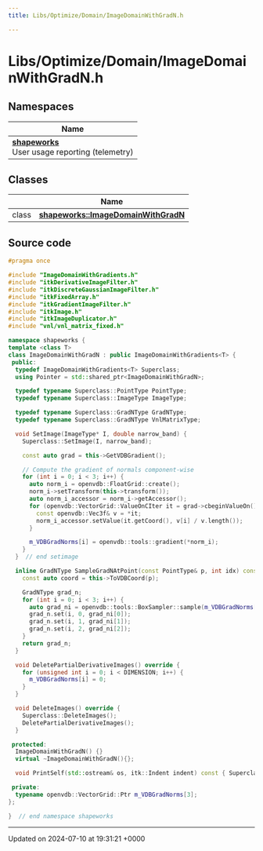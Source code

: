 ```yaml
---
title: Libs/Optimize/Domain/ImageDomainWithGradN.h

---
```


# Libs/Optimize/Domain/ImageDomainWithGradN.h



## Namespaces

| Name           |
| -------------- |
| **[shapeworks](../Namespaces/namespaceshapeworks.md)** <br>User usage reporting (telemetry)  |

## Classes

|                | Name           |
| -------------- | -------------- |
| class | **[shapeworks::ImageDomainWithGradN](../Classes/classshapeworks_1_1ImageDomainWithGradN.md)**  |




## Source code

```cpp
#pragma once

#include "ImageDomainWithGradients.h"
#include "itkDerivativeImageFilter.h"
#include "itkDiscreteGaussianImageFilter.h"
#include "itkFixedArray.h"
#include "itkGradientImageFilter.h"
#include "itkImage.h"
#include "itkImageDuplicator.h"
#include "vnl/vnl_matrix_fixed.h"

namespace shapeworks {
template <class T>
class ImageDomainWithGradN : public ImageDomainWithGradients<T> {
 public:
  typedef ImageDomainWithGradients<T> Superclass;
  using Pointer = std::shared_ptr<ImageDomainWithGradN>;

  typedef typename Superclass::PointType PointType;
  typedef typename Superclass::ImageType ImageType;

  typedef typename Superclass::GradNType GradNType;
  typedef typename Superclass::GradNType VnlMatrixType;

  void SetImage(ImageType* I, double narrow_band) {
    Superclass::SetImage(I, narrow_band);

    const auto grad = this->GetVDBGradient();

    // Compute the gradient of normals component-wise
    for (int i = 0; i < 3; i++) {
      auto norm_i = openvdb::FloatGrid::create();
      norm_i->setTransform(this->transform());
      auto norm_i_accessor = norm_i->getAccessor();
      for (openvdb::VectorGrid::ValueOnCIter it = grad->cbeginValueOn(); it.test(); ++it) {
        const openvdb::Vec3f& v = *it;
        norm_i_accessor.setValue(it.getCoord(), v[i] / v.length());
      }

      m_VDBGradNorms[i] = openvdb::tools::gradient(*norm_i);
    }
  }  // end setimage

  inline GradNType SampleGradNAtPoint(const PointType& p, int idx) const override {
    const auto coord = this->ToVDBCoord(p);

    GradNType grad_n;
    for (int i = 0; i < 3; i++) {
      auto grad_ni = openvdb::tools::BoxSampler::sample(m_VDBGradNorms[i]->tree(), coord);
      grad_n.set(i, 0, grad_ni[0]);
      grad_n.set(i, 1, grad_ni[1]);
      grad_n.set(i, 2, grad_ni[2]);
    }
    return grad_n;
  }

  void DeletePartialDerivativeImages() override {
    for (unsigned int i = 0; i < DIMENSION; i++) {
      m_VDBGradNorms[i] = 0;
    }
  }

  void DeleteImages() override {
    Superclass::DeleteImages();
    DeletePartialDerivativeImages();
  }

 protected:
  ImageDomainWithGradN() {}
  virtual ~ImageDomainWithGradN(){};

  void PrintSelf(std::ostream& os, itk::Indent indent) const { Superclass::PrintSelf(os, indent); }

 private:
  typename openvdb::VectorGrid::Ptr m_VDBGradNorms[3];
};

}  // end namespace shapeworks
```


-------------------------------

Updated on 2024-07-10 at 19:31:21 +0000
